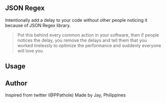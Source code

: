 ## JSON Regex

Intentionally add a delay to your code without other people noticing it because of JSON Regex library. 

>Put this behind every common action in your software, then if people notices the delay, you remove the delays and tell them that you worked tirelessly to optimize the performance and suddenly everyone will love you

## Usage

## Author
Inspired from twitter (@PPathole)
Made by Jay, Philippines
